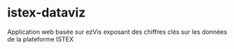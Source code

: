 # istex-dataviz
Application web basée sur ezVis exposant des chiffres clés sur les données de la plateforme ISTEX
